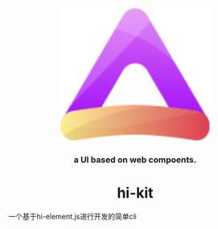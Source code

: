 <div align="center">
<img src="logo.png" alt="KITS" width="300" >

### a UI based on web compoents.
# hi-kit

</div>
一个基于hi-element.js进行开发的简单cli
